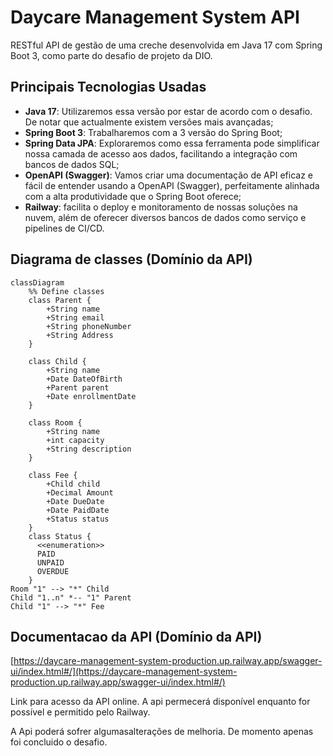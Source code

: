 # Daycare Management System API

RESTful API de gestão de uma creche desenvolvida em Java 17 com Spring Boot 3, como parte do desafio de projeto da DIO.

## Principais Tecnologias Usadas
 - **Java 17**: Utilizaremos essa versão por estar de acordo com o desafio. De notar que actualmente existem versões mais avançadas;
 - **Spring Boot 3**: Trabalharemos com a 3 versão do Spring Boot;
 - **Spring Data JPA**: Exploraremos como essa ferramenta pode simplificar nossa camada de acesso aos dados, facilitando a integração com bancos de dados SQL;
 - **OpenAPI (Swagger)**: Vamos criar uma documentação de API eficaz e fácil de entender usando a OpenAPI (Swagger), perfeitamente alinhada com a alta produtividade que o Spring Boot oferece;
 - **Railway**: facilita o deploy e monitoramento de nossas soluções na nuvem, além de oferecer diversos bancos de dados como serviço e pipelines de CI/CD.

## Diagrama de classes (Domínio da API)

```mermaid
classDiagram
    %% Define classes
    class Parent {
        +String name
        +String email
        +String phoneNumber
        +String Address
    }
    
    class Child {
        +String name
        +Date DateOfBirth
        +Parent parent
        +Date enrollmentDate
    }

    class Room {
        +String name
        +int capacity
        +String description
    }
    
    class Fee {
        +Child child
        +Decimal Amount
        +Date DueDate
        +Date PaidDate
        +Status status 
    }
    class Status {
      <<enumeration>>
      PAID
      UNPAID
      OVERDUE
    }
Room "1" --> "*" Child
Child "1..n" *-- "1" Parent
Child "1" --> "*" Fee

```
## Documentacao da API (Domínio da API)

[https://daycare-management-system-production.up.railway.app/swagger-ui/index.html#/](https://daycare-management-system-production.up.railway.app/swagger-ui/index.html#/)

Link para acesso da API online. A api permecerá disponível enquanto for possível e permitido pelo Railway.

A Api poderá sofrer algumasalterações de melhoria. De momento apenas foi concluido o desafio.





